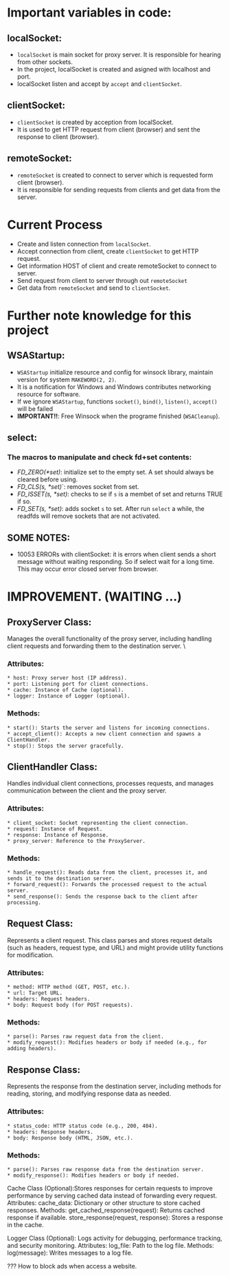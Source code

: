 # Important variables in code:

## localSocket:
* `localSocket` is main socket for proxy server. It is responsible for hearing from other sockets.
* In the project, localSocket is created and asigned with localhost and port. 
* localSocket listen and accept by `accept` and `clientSocket`.

## clientSocket:

* `clientSocket` is created by acception from localSocket. 
* It is used to get HTTP request from client (browser) and sent the response to client (browser).

## remoteSocket:
* `remoteSocket` is created to connect to server which is requested form client (browser).
* It is responsible for sending requests from clients and get data from the server.

# Current Process
* Create and listen connection from `localSocket`.
* Accept connection from client, create `clientSocket` to get HTTP request.
* Get information HOST of client and create remoteSocket to connect to server.
* Send request from client to server through out `remoteSocket`
* Get data from `remoteSocket` and send to `clientSocket`.

# Further note knowledge for this project
## WSAStartup: 
* `WSAStartup` initialize resource and config for winsock library, maintain version for system `MAKEWORD(2, 2)`.
* It is a notification for Windows and Windows contributes networking resource for software.
* If we ignore `WSAStartup`, functions `socket()`, `bind()`, `listen()`, `accept()` will be failed
* **IMPORTANT!!**: Free Winsock when the programe finished (`WSACleanup`).
## select:
### The macros to manipulate and check fd+set contents:
* *FD_ZERO(\*set)*: initialize set to the empty set. A set should always be cleared before using.
* *FD_CLS(s, \*set)*`: removes socket from set.
* *FD_ISSET(s, \*set)*: checks to se if `s` is a membet of set and returns TRUE if so.
* *FD_SET(s, \*set)*: adds socket `s` to set.
After run `select` a while, the readfds will remove sockets that are not activated. 


## SOME NOTES:
* 10053 ERRORs with clientSocket: it is errors when client sends a short message without waiting responding. So if select wait for a long time. This may occur error closed server from browser.

# IMPROVEMENT. (WAITING ...)
## ProxyServer Class: 
Manages the overall functionality of the proxy server, including handling client requests and forwarding them to the destination server. \
### Attributes:
	* host: Proxy server host (IP address).
	* port: Listening port for client connections.
	* cache: Instance of Cache (optional).
	* logger: Instance of Logger (optional).
### Methods:
	* start(): Starts the server and listens for incoming connections.
	* accept_client(): Accepts a new client connection and spawns a ClientHandler.
	* stop(): Stops the server gracefully.

## ClientHandler Class: 
Handles individual client connections, processes requests, and manages communication between the client and the proxy server.
### Attributes:
	* client_socket: Socket representing the client connection.
	* request: Instance of Request.
	* response: Instance of Response.
	* proxy_server: Reference to the ProxyServer.
### Methods:
	* handle_request(): Reads data from the client, processes it, and sends it to the destination server.
	* forward_request(): Forwards the processed request to the actual server.
	* send_response(): Sends the response back to the client after processing.

## Request Class: 
Represents a client request. This class parses and stores request details (such as headers, request type, and URL) and might provide utility functions for modification.
### Attributes:
	* method: HTTP method (GET, POST, etc.).
	* url: Target URL.
	* headers: Request headers.
	* body: Request body (for POST requests).
### Methods:
	* parse(): Parses raw request data from the client.
	* modify_request(): Modifies headers or body if needed (e.g., for adding headers).

## Response Class: 
Represents the response from the destination server, including methods for reading, storing, and modifying response data as needed.
### Attributes:
	* status_code: HTTP status code (e.g., 200, 404).
	* headers: Response headers.
	* body: Response body (HTML, JSON, etc.).
### Methods:
	* parse(): Parses raw response data from the destination server.
	* modify_response(): Modifies headers or body if needed.


Cache Class (Optional):Stores responses for certain requests to improve performance by serving cached data instead of forwarding every request.
Attributes:
	cache_data: Dictionary or other structure to store cached responses.
Methods:
	get_cached_response(request): Returns cached response if available.
	store_response(request, response): Stores a response in the cache.


Logger Class (Optional): Logs activity for debugging, performance tracking, and security monitoring.
Attributes:
	log_file: Path to the log file.
Methods:
	log(message): Writes messages to a log file.

??? How to block ads when access a website.



